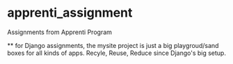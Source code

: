 # apprenti_assignment
Assignments from Apprenti Program

** for Django assignments, the mysite project is just a big playgroud/sand boxes for all kinds of apps. Recyle, Reuse, Reduce since Django's big setup.

